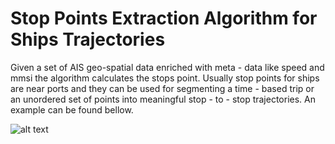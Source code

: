 # Stop Points Extraction Algorithm for Ships Trajectories

Given a set of AIS geo-spatial data enriched with meta - data like speed and mmsi the algorithm calculates the stops point. Usually stop points for ships are near ports and they can be used for segmenting a time - based trip or an unordered set of points into meaningful stop - to - stop trajectories. An example can be found bellow.

![alt text](https://imgur.com/aabcce78-5818-49f2-836b-ac8ee909122e)

